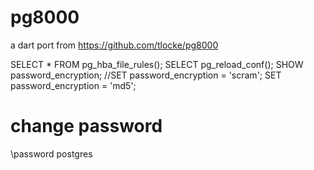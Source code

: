 # pg8000
a dart port from https://github.com/tlocke/pg8000

SELECT * FROM pg_hba_file_rules();
SELECT pg_reload_conf();
SHOW password_encryption;
//SET password_encryption = 'scram';
SET password_encryption = 'md5';
# change password
\password postgres